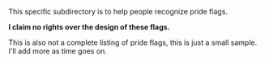 This specific subdirectory is to help people recognize pride flags.

**I claim no rights over the design of these flags.**

This is also not a complete listing of pride flags, this is just a small sample.
I'll add more as time goes on.
